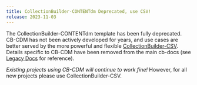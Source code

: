 ```yaml
---
title: CollectionBuilder-CONTENTdm Deprecated, use CSV!
release: 2023-11-03
---
```


The CollectionBuilder-CONTENTdm template has been fully deprecated. 
CB-CDM has not been actively developed for years, and use cases are better served by the more powerful and flexible [CollectionBuilder-CSV](https://github.com/CollectionBuilder/collectionbuilder-csv).
Details specific to CB-CDM have been removed from the main cb-docs (see [Legacy Docs](/cb-docs/docs/legacy/) for reference).

*Existing projects using CB-CDM will continue to work fine!*
However, for all new projects please use CollectionBuilder-CSV.
